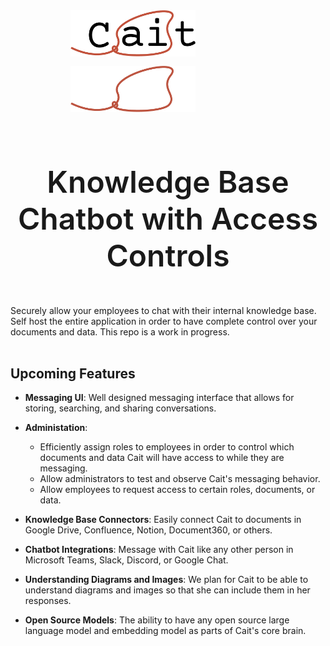 <div align="center">
    <img src="./cait-logo-light.png#gh-light-mode-only" alt="cait-logo" width="200px" style="padding-bottom: 12px; margin-right: 7rem"/>
    <img src="./cait-logo-dark.png#gh-dark-mode-only" alt="cait-logo" width="200px" style="padding-bottom: 12px; margin-right: 7rem"/>
    <h1 style="font-weight: 600; font-size: 3rem">Knowledge Base Chatbot with Access Controls</h1>
</div>
    
<br/>
Securely allow your employees to chat with their internal knowledge base. Self host the entire application in order to have complete control over your documents and data. This repo is a work in progress.
<br/>
<br/>
      

## Upcoming Features
- **Messaging UI**: Well designed messaging interface that allows for storing, searching, and sharing conversations.   

- **Administation**:
  - Efficiently assign roles to employees in order to control which documents and data Cait will have access to while they are messaging. 
  - Allow administrators to test and observe Cait's messaging behavior.
  - Allow employees to request access to certain roles, documents, or data.      

       
- **Knowledge Base Connectors**: Easily connect Cait to documents in Google Drive, Confluence, Notion, Document360, or others.   

- **Chatbot Integrations**: Message with Cait like any other person in Microsoft Teams, Slack, Discord, or Google Chat. 

- **Understanding Diagrams and Images**: We plan for Cait to be able to understand diagrams and images so that she can include them in her responses.    

- **Open Source Models**: The ability to have any open source large language model and embedding model as parts of Cait's core brain.  


